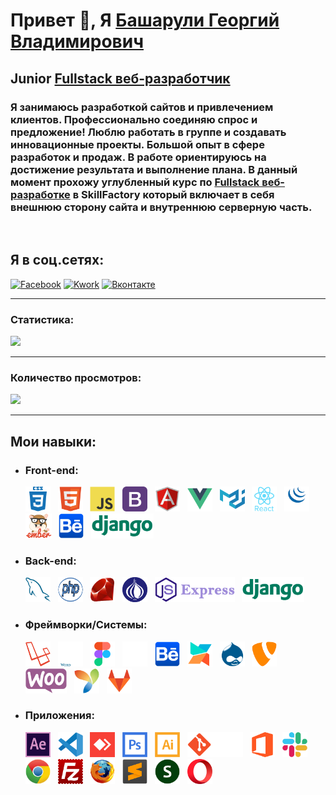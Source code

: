 # Привет 👋, Я [Башарули Георгий Владимирович](https://github.com/brain-skills/)
## Junior <u>__Fullstack веб-разработчик__</u>
### Я занимаюсь разработкой сайтов и привлечением клиентов. Профессионально соединяю спрос и предложение! Люблю работать в группе и создавать инновационные проекты. Большой опыт в сфере разработок и продаж. В работе ориентируюсь на достижение результата и выполнение плана. В данный момент прохожу углубленный курс по [Fullstack веб-разработке](https://new.skillfactory.ru/web-developer-fullstack) в SkillFactory который включает в себя внешнюю сторону сайта и внутреннюю серверную часть.

<br>

## Я в соц.сетях:
<div id="badges">
  <a href="https://www.facebook.com/g.basharuli/"><img src="https://img.shields.io/badge/Facebook-blue?style=for-the-badge&logo=facebook&logoColor=white" alt="Facebook"/></a>
  <a href="https://kwork.ru/user/brain-skills"><img src="https://img.shields.io/badge/Kwork-yellow?style=for-the-badge&logo=kwork&logoColor=white" alt="Kwork"/></a>
  <a href="https://vk.com/geanmael"><img src="https://img.shields.io/badge/Вконтакте-blue?style=for-the-badge&logo=twitter&logoColor=white" alt="Вконтакте"/></a>
</div>

---
### Cтатистика:
[![](https://github-readme-stats.vercel.app/api?username=brain-skills)](https://github.com/brain-skills/brain-skills)

---

### Количество просмотров:
![](https://komarev.com/ghpvc/?username=brain-skills)

---

## __Мои навыки:__
* ### __Front-end:__
  <div>
    <img src="https://github.com/brain-skills/brain-skills/blob/main/assets/icons/front-end/css3.png" title="CSS3" alt="CSS" width="40" height="40"/> &nbsp;
    <img src="https://github.com/brain-skills/brain-skills/blob/main/assets/icons/front-end/html5.png" title="HTML5" alt="HTML" width="40" height="40"/> &nbsp;
    <img src="https://github.com/brain-skills/brain-skills/blob/main/assets/icons/front-end/javascript.png" title="JavaScript" alt="JavaScript" width="40" height="40"/> &nbsp;
    <img src="https://github.com/brain-skills/brain-skills/blob/main/assets/icons/front-end/bootstrap.png" title="Bootstrap" alt="Bootstrap" width="40" height="40"/> &nbsp;
    <img src="https://github.com/brain-skills/brain-skills/blob/main/assets/icons/front-end/angularjs.png" title="AngularJS" alt="AngularJS" width="40" height="40"/> &nbsp;
    <img src="https://github.com/brain-skills/brain-skills/blob/main/assets/icons/front-end/vuejs.png" title="Vue.js" alt="Vue.js" width="40" height="40"/> &nbsp;
    <img src="https://github.com/brain-skills/brain-skills/blob/main/assets/icons/front-end/materialui.png" title="Material UI" alt="Material UI" width="40" height="40"/> &nbsp;
    <img src="https://github.com/brain-skills/brain-skills/blob/main/assets/icons/front-end/react.png" title="React" alt="React" width="40" height="40"/> &nbsp;
    <img src="https://github.com/brain-skills/brain-skills/blob/main/assets/icons/front-end/jquery.png" title="jQuery" alt="jQuery" width="40" height="40"/> &nbsp;
    <img src="https://github.com/brain-skills/brain-skills/blob/main/assets/icons/front-end/ember.png" title="Ember" alt="Ember" width="" height="40"/> &nbsp;
    <img src="https://github.com/brain-skills/brain-skills/blob/main/assets/icons/framework-systems/behance.png" title="Behance" alt="Behance" width="" height="40"/> &nbsp;
    <img src="https://github.com/brain-skills/brain-skills/blob/main/assets/icons/front-end/django.png" title="Django" alt="Django" width="" height="40"/>
  </div>

* ### __Back-end:__
  <div>
    <img src="https://github.com/brain-skills/brain-skills/blob/main/assets/icons/back-end/mysql.png" title="MySQL" alt="MySQL" width="40" height="40"/> &nbsp;
    <img src="https://github.com/brain-skills/brain-skills/blob/main/assets/icons/back-end/php.png" title="PHP" alt="PHP" width="40" height="40"/> &nbsp;
    <img src="https://github.com/brain-skills/brain-skills/blob/main/assets/icons/back-end/ruby.png" title="Ruby" alt="Ruby" width="40" height="40"/> &nbsp;
    <img src="https://github.com/brain-skills/brain-skills/blob/main/assets/icons/back-end/perl.png" title="Perl" alt="Perl" width="40" height="40"/> &nbsp;
    <img src="https://github.com/brain-skills/brain-skills/blob/main/assets/icons/back-end/express.png" title="Express.JS" alt="Express" width="" height="40"/> &nbsp;
    <img src="https://github.com/brain-skills/brain-skills/blob/main/assets/icons/back-end/django.png" title="Django" alt="Django" width="" height="40"/>
  </div>

* ### __Фреймворки/Системы:__
  <div>
    <img src="https://github.com/brain-skills/brain-skills/blob/main/assets/icons/framework-systems/laravel.png" title="Laravel" alt="Laravel" width="40" height="40"/> &nbsp;
    <img src="https://github.com/brain-skills/brain-skills/blob/main/assets/icons/framework-systems/wordpress.png" title="Wordpress" alt="Wordpress" width="40" height="40"/> &nbsp;
    <img src="https://github.com/brain-skills/brain-skills/blob/main/assets/icons/framework-systems/figma.png" title="Figma" alt="Figma" width="40" height="40"/> &nbsp;
    <img src="https://github.com/brain-skills/brain-skills/blob/main/assets/icons/framework-systems/github.png" title="GitHub" alt="GitHub" width="40" height="40"/> &nbsp;
    <img src="https://github.com/brain-skills/brain-skills/blob/main/assets/icons/framework-systems/behance.png" title="Behance" alt="Behance" width="40" height="40"/> &nbsp;
    <img src="https://github.com/brain-skills/brain-skills/blob/main/assets/icons/framework-systems/modx.png" title="ModX" alt="ModX" width="40" height="40"/> &nbsp;
    <img src="https://github.com/brain-skills/brain-skills/blob/main/assets/icons/framework-systems/drupal.png" title="Drupal" alt="Drupal" width="40" height="40"/> &nbsp;
    <img src="https://github.com/brain-skills/brain-skills/blob/main/assets/icons/framework-systems/typo3.png" title="Typo3" alt="Typo3" width="40" height="40"/> &nbsp;
    <img src="https://github.com/brain-skills/brain-skills/blob/main/assets/icons/framework-systems/woocommerce.png" title="WooCommerce" alt="WooCommerce" width="" height="40"/> &nbsp;
    <img src="https://github.com/brain-skills/brain-skills/blob/main/assets/icons/framework-systems/yii.png" title="YII 2" alt="YII 2" width="40" height="40"/> &nbsp;
    <img src="https://github.com/brain-skills/brain-skills/blob/main/assets/icons/framework-systems/gitlab.png" title="GitLab" alt="GitLab" width="40" height="40"/>
  </div>

* ### __Приложения:__
  <div>
    <img src="https://github.com/brain-skills/brain-skills/blob/main/assets/icons/applications/aftereffects.png" title="Adobe After Effects" alt="Adobe After Effects" width="40" height="40"/> &nbsp;
    <img src="https://github.com/brain-skills/brain-skills/blob/main/assets/icons/applications/vscode.png" title="VScode" alt="VScode" width="40" height="40"/> &nbsp;
    <img src="https://github.com/brain-skills/brain-skills/blob/main/assets/icons/applications/anydesk.png" title="AnyDesk" alt="AnyDesk" width="40" height="40"/> &nbsp;
    <img src="https://github.com/brain-skills/brain-skills/blob/main/assets/icons/applications/photoshop.png" title="Photoshop" alt="Photoshop" width="40" height="40"/> &nbsp;
    <img src="https://github.com/brain-skills/brain-skills/blob/main/assets/icons/applications/illustrator.png" title="Illustrator" alt="Illustrator" width="40" height="40"/> &nbsp;
    <img src="https://github.com/brain-skills/brain-skills/blob/main/assets/icons/applications/git.png" title="Git" alt="Git" width="" height="40"/> &nbsp;
    <img src="https://github.com/brain-skills/brain-skills/blob/main/assets/icons/applications/office.png" title="Microsoft Office" alt="Microsoft Office" width="" height="40"/> &nbsp;
    <img src="https://github.com/brain-skills/brain-skills/blob/main/assets/icons/applications/slack.png" title="Slack" alt="Slack" width="40" height="40"/> &nbsp;
    <img src="https://github.com/brain-skills/brain-skills/blob/main/assets/icons/applications/chrome.png" title="Chrome" alt="Chrome" width="40" height="40"/> &nbsp;
    <img src="https://github.com/brain-skills/brain-skills/blob/main/assets/icons/applications/filezilla.png" title="FileZilla" alt="FileZilla" width="40" height="40"/> &nbsp;
    <img src="https://github.com/brain-skills/brain-skills/blob/main/assets/icons/applications/firefox.png" title="Firefox" alt="Firefox" width="40" height="40"/> &nbsp;
    <img src="https://github.com/brain-skills/brain-skills/blob/main/assets/icons/applications/sublime-text.png" title="Sublime-Text" alt="Sublime-Text" width="40" height="40"/> &nbsp;
    <img src="https://github.com/brain-skills/brain-skills/blob/main/assets/icons/applications/openserver.png" title="Open Server" alt="OpenServer" width="40" height="40"/> &nbsp;
    <img src="https://github.com/brain-skills/brain-skills/blob/main/assets/icons/applications/opera.png" title="Slack" alt="Opera" width="40" height="40"/>
  </div>